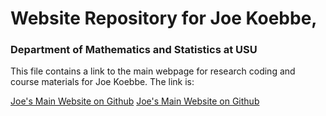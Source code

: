 # Website Repository for Joe Koebbe,
### Department of Mathematics and Statistics at USU

This file contains a link to the main webpage for research coding and course materials for Joe Koebbe. The link is:

[Joe's Main Website on Github](https://jvkoebbe.github.io/main.md)
[Joe's Main Website on Github](https://jvkoebbe.github.io/math4610/main)
